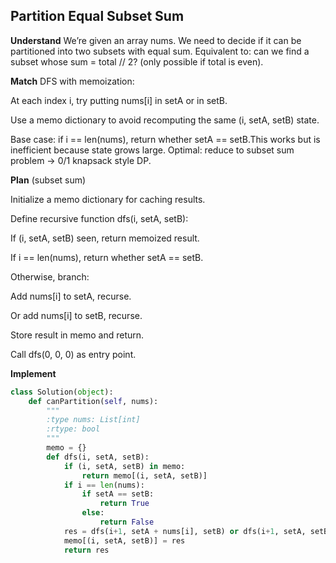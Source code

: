 ## Partition Equal Subset Sum
**Understand**
We’re given an array nums. We need to decide if it can be partitioned into two subsets with equal sum.
Equivalent to: can we find a subset whose sum = total // 2? (only possible if total is even).

**Match**
DFS with memoization:

At each index i, try putting nums[i] in setA or in setB.

Use a memo dictionary to avoid recomputing the same (i, setA, setB) state.

Base case: if i == len(nums), return whether setA == setB.This works but is inefficient because state grows large.
Optimal: reduce to subset sum problem → 0/1 knapsack style DP.

**Plan** (subset sum)

Initialize a memo dictionary for caching results.

Define recursive function dfs(i, setA, setB):

If (i, setA, setB) seen, return memoized result.

If i == len(nums), return whether setA == setB.

Otherwise, branch:

Add nums[i] to setA, recurse.

Or add nums[i] to setB, recurse.

Store result in memo and return.

Call dfs(0, 0, 0) as entry point.


**Implement**
```py
class Solution(object):
    def canPartition(self, nums):
        """
        :type nums: List[int]
        :rtype: bool
        """
        memo = {}
        def dfs(i, setA, setB):
            if (i, setA, setB) in memo:
                return memo[(i, setA, setB)]
            if i == len(nums):
                if setA == setB:
                    return True
                else:
                    return False
            res = dfs(i+1, setA + nums[i], setB) or dfs(i+1, setA, setB + nums[i])
            memo[(i, setA, setB)] = res
            return res
```